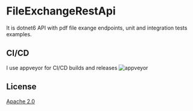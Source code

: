 # FileExchangeRestApi
It is dotnet6 API with pdf file exange endpoints, unit and integration tests examples.

## CI/CD
I use appveyor for CI/CD builds and releases
![appveyor](https://ci.appveyor.com/project/valentk777/imagedisplayervsextension)

## License
[Apache 2.0](LICENSE)